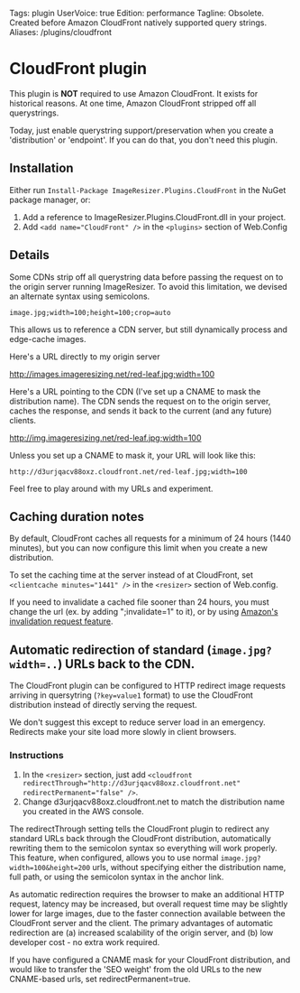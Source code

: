 Tags: plugin
UserVoice: true
Edition: performance
Tagline: Obsolete. Created before Amazon CloudFront natively supported query strings.
Aliases: /plugins/cloudfront


# CloudFront plugin

This plugin is **NOT** required to use Amazon CloudFront. It exists for historical reasons. At one time, Amazon CloudFront stripped off all querystrings. 

Today, just enable querystring support/preservation when you create a 'distribution' or 'endpoint'. If you can do that, you don't need this plugin.

## Installation

Either run `Install-Package ImageResizer.Plugins.CloudFront` in the NuGet package manager, or:

1. Add a reference to ImageResizer.Plugins.CloudFront.dll in your project.
2. Add `<add name="CloudFront" />` in the `<plugins>` section of Web.Config

## Details

Some CDNs strip off all querystring data before passing the request on to the origin server running ImageResizer. To avoid this limitation, we devised an alternate syntax using semicolons.

    image.jpg;width=100;height=100;crop=auto

This allows us to reference a CDN server, but still dynamically process and edge-cache images.

Here's a URL directly to my origin server

   http://images.imageresizing.net/red-leaf.jpg;width=100

Here's a URL pointing to the CDN (I've set up a CNAME to mask the distribution name). The CDN sends the request on to the origin server, caches the response, and sends it back to the current (and any future) clients.

   http://img.imageresizing.net/red-leaf.jpg;width=100

Unless you set up a CNAME to mask it, your URL will look like this: 

    http://d3urjqacv88oxz.cloudfront.net/red-leaf.jpg;width=100

Feel free to play around with my URLs and experiment. 

## Caching duration notes

By default, CloudFront caches all requests for a minimum of 24 hours (1440 minutes), but you can now configure this limit when you create a new distribution.

To set the caching time at the server instead of at CloudFront, set `<clientcache minutes="1441" />` in the `<resizer>` section of Web.config. 

If you need to invalidate a cached file sooner than 24 hours, you must change the url (ex. by adding ";invalidate=1" to it), or by using [Amazon's invalidation request feature](http://docs.amazonwebservices.com/AmazonCloudFront/latest/DeveloperGuide/index.html?Invalidation.html).


## Automatic redirection of standard (`image.jpg?width=..`) URLs back to the CDN.

The CloudFront plugin can be configured to HTTP redirect image requests arriving in quersytring (`?key=value1` format) to use the CloudFront distribution instead of directly serving the request. 

We don't suggest this except to reduce server load in an emergency. Redirects make your site load more slowly in client browsers.

### Instructions


1. In the `<resizer>` section, just add `<cloudfront redirectThrough="http://d3urjqacv88oxz.cloudfront.net" redirectPermanent="false" />`. 
2. Change d3urjqacv88oxz.cloudfront.net to match the distribution name you created in the AWS console. 

The redirectThrough setting tells the CloudFront plugin to redirect any standard URLs back through the CloudFront distribution, automatically rewriting them to the semicolon syntax so everything will work properly. This feature, when configured, allows you to use normal `image.jpg?width=100&height=200` urls, without specifying either the distribution name, full path, or using the semicolon syntax in the anchor link. 

As automatic redirection requires the browser to make an additional HTTP request, latency may be increased, but overall request time may be slightly lower for large images, due to the faster connection available between the CloudFront server and the client. The primary advantages of automatic redirection are (a) increased scalability of the origin server, and (b) low developer cost - no extra work required.

If you have configured a CNAME mask for your CloudFront distribution, and would like to transfer the 'SEO weight' from the old URLs to the new CNAME-based urls, set redirectPermanent=true. 

